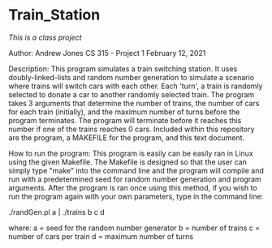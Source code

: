 # Train_Station
*This is a class project*

Author: Andrew Jones
CS 315 - Project 1
February 12, 2021

Description:
This program simulates a train switching station. It uses doubly-linked-lists
and random number generation to simulate a scenario where trains will switch
cars with each other. Each 'turn', a train is randomly selected to donate a car
to another randomly selected train. The program takes 3 arguments that determine 
the number of trains, the number of cars for each train (initially), and the 
maximum number of turns before the program terminates. The program will terminate 
before it reaches this number if one of the trains reaches 0 cars. Included within 
this repository are the program, a MAKEFILE for the program, and this text document.

How to run the program:
This program is easily can be easily ran in Linux using the given Makefile.
The Makefile is designed so that the user can simply type "make" into the
command line and the program will compile and run with a predetermined seed for
random number generation and program arguments. After the program is ran once 
using this method, if you wish to run the program again with your own parameters, 
type in the command line:

./randGen.pl a | ./trains b c d 

where:
a = seed for the random number generator
b = number of trains
c = number of cars per train
d = maximum number of turns
